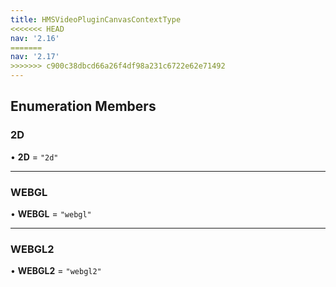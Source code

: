 ```yaml
---
title: HMSVideoPluginCanvasContextType
<<<<<<< HEAD
nav: '2.16'
=======
nav: '2.17'
>>>>>>> c900c38dbcd66a26f4df98a231c6722e62e71492
---
```


## Enumeration Members

### 2D

• **2D** = `"2d"`

---

### WEBGL

• **WEBGL** = `"webgl"`

---

### WEBGL2

• **WEBGL2** = `"webgl2"`
